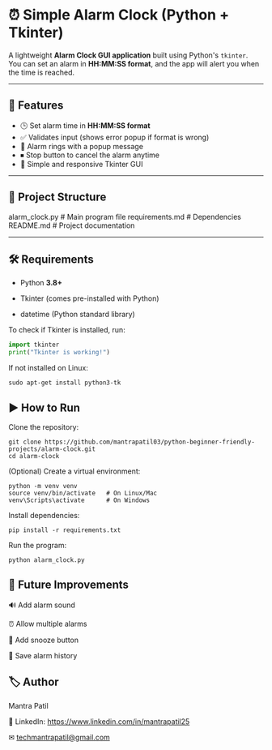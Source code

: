 # ⏰ Simple Alarm Clock (Python + Tkinter)

A lightweight **Alarm Clock GUI application** built using Python's `tkinter`.  
You can set an alarm in **HH:MM:SS format**, and the app will alert you when the time is reached.

---

## 🚀 Features
- 🕒 Set alarm time in **HH:MM:SS format**
- ✅ Validates input (shows error popup if format is wrong)
- 🔔 Alarm rings with a popup message
- ⏹ Stop button to cancel the alarm anytime
- 🎨 Simple and responsive Tkinter GUI

---

## 📂 Project Structure
alarm_clock.py # Main program file
requirements.md # Dependencies
README.md # Project documentation


---

## 🛠 Requirements

- Python **3.8+**
  
- Tkinter (comes pre-installed with Python)
  
- datetime (Python standard library)

To check if Tkinter is installed, run:

```python
import tkinter
print("Tkinter is working!")
```

If not installed on Linux:

```sudo apt-get install python3-tk```

## ▶️ How to Run

Clone the repository:

```
git clone https://github.com/mantrapatil03/python-beginner-friendly-projects/alarm-clock.git 
cd alarm-clock 
```
(Optional) Create a virtual environment:

```
python -m venv venv
source venv/bin/activate   # On Linux/Mac
venv\Scripts\activate      # On Windows
```
Install dependencies:
```
pip install -r requirements.txt
```
Run the program:
```
python alarm_clock.py
```



## 📌 Future Improvements

🔊 Add alarm sound

⏰ Allow multiple alarms

🛌 Add snooze button

📜 Save alarm history

## 🏷 Author

Mantra Patil

💼 LinkedIn: https://www.linkedin.com/in/mantrapatil25

✉ techmantrapatil@gmail.com

